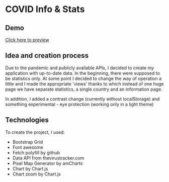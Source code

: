 # COVID Info & Stats

## Demo
[Click here to preview](#)

## Idea and creation process
Due to the pandemic and publicly available APIs, I decided to create my application with up-to-date data. In the beginning, there were supposed to be statistics only. At some point I decided to change the way of operation a little and I made the appropriate 'views' thanks to which instead of one huge page we have separate statistics, a single country and an information page.

In addition, I added a contrast change (currently without localStorage) and something experimental - eye protection (working only in a light theme)

## Technologies
To create the project, I used:
* Bootstrap Grid
* Font awesome
* Fetch polyfill by github
* Data API from thevirustracker.com
* Pixel Map Generator by amCharts
* Chart by Chart.js
* Chart zoom by Chart.js